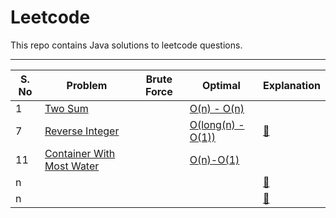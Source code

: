 # Leetcode

 This repo contains Java solutions to leetcode questions.

---
| S. No | Problem | Brute Force | Optimal | Explanation |
| --- | --- | --- | --- | --- |
| 1 | [Two Sum](https://leetcode.com/problems/two-sum/) | | [O(n) - O(n)](1.%20Two%20Sum/2S.java) | |
| 7 | [Reverse Integer](https://leetcode.com/problems/reverse-integer/) |  | [O(long(n) - O(1))](7.%20Reverse%20Integer/RIOptimal.java) |[:scroll:](7.%20Reverse%20Integer/readme.md)
| 11 | [Container With Most Water](https://leetcode.com/problems/container-with-most-water) | []() | [O(n)-O(1)](11.%20Container%20With%20Most%20Water/CWMW2pointer.java) | []() |
| n | []() | []() | []() | [:scroll:]() |
| n | []() | []() | []() | [:scroll:]() |